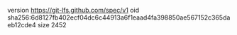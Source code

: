 version https://git-lfs.github.com/spec/v1
oid sha256:6d8127fb402ecf04dc6c44913a6f1eaad4fa398850ae567152c365daeb12cde4
size 2452
